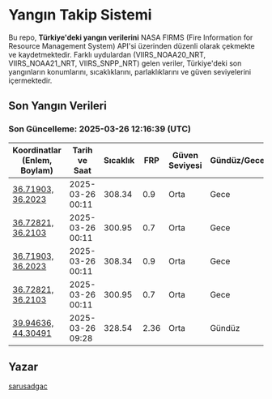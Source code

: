 # Yangın Takip Sistemi

Bu repo, **Türkiye'deki yangın verilerini** NASA FIRMS (Fire Information for Resource Management System) API'si üzerinden düzenli olarak çekmekte ve kaydetmektedir. Farklı uydulardan (VIIRS_NOAA20_NRT, VIIRS_NOAA21_NRT, VIIRS_SNPP_NRT) gelen veriler, Türkiye'deki son yangınların konumlarını, sıcaklıklarını, parlaklıklarını ve güven seviyelerini içermektedir.

## Son Yangın Verileri
### Son Güncelleme: 2025-03-26 12:16:39 (UTC)

| Koordinatlar (Enlem, Boylam) | Tarih ve Saat | Sıcaklık | FRP | Güven Seviyesi | Gündüz/Gece |
|-----------------------------|----------------|----------|-----|----------------|-------------|
| [36.71903, 36.2023](https://www.google.com/maps?q=36.71903,36.2023) | 2025-03-26 00:11 | 308.34 | 0.9 | Orta | Gece |
| [36.72821, 36.2103](https://www.google.com/maps?q=36.72821,36.2103) | 2025-03-26 00:11 | 300.95 | 0.7 | Orta | Gece |
| [36.71903, 36.2023](https://www.google.com/maps?q=36.71903,36.2023) | 2025-03-26 00:11 | 308.34 | 0.9 | Orta | Gece |
| [36.72821, 36.2103](https://www.google.com/maps?q=36.72821,36.2103) | 2025-03-26 00:11 | 300.95 | 0.7 | Orta | Gece |
| [39.94636, 44.30491](https://www.google.com/maps?q=39.94636,44.30491) | 2025-03-26 09:28 | 328.54 | 2.36 | Orta | Gündüz |

## Yazar

[sarusadgac](https://x.com/sarusadgac)
